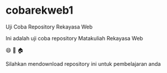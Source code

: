 # cobarekweb1
Uji Coba Repository Rekayasa Web

Ini adalah uji coba repository Matakuliah Rekayasa Web

😄 🍕 🏠

Silahkan mendownload repository ini untuk pembelajaran anda
